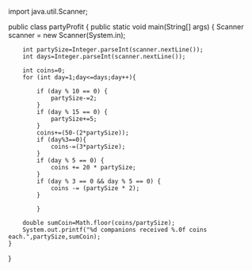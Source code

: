 import java.util.Scanner;

public class partyProfit {
    public static void main(String[] args) {
        Scanner scanner = new Scanner(System.in);

        int partySize=Integer.parseInt(scanner.nextLine());
        int days=Integer.parseInt(scanner.nextLine());

        int coins=0;
        for (int day=1;day<=days;day++){

            if (day % 10 == 0) {
                partySize-=2;
            }
            if (day % 15 == 0) {
                partySize+=5;
            }
            coins+=(50-(2*partySize));
            if (day%3==0){
                coins-=(3*partySize);
            }
            if (day % 5 == 0) {
                coins += 20 * partySize;
            }
            if (day % 3 == 0 && day % 5 == 0) {
                coins -= (partySize * 2);
            }

            }

        double sumCoin=Math.floor(coins/partySize);
        System.out.printf("%d companions received %.0f coins each.",partySize,sumCoin);
    }
}
